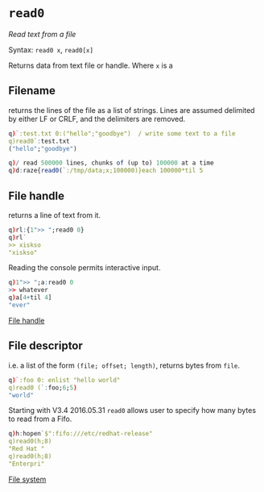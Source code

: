 # `read0`




_Read text from a file_

Syntax: `read0 x`, `read0[x]`

Returns data from text file or handle. Where `x` is a


## Filename

returns the lines of the file as a list of strings. Lines are assumed delimited by either LF or CRLF, and the delimiters are removed.

```q
q)`:test.txt 0:("hello";"goodbye")  / write some text to a file
q)read0`:test.txt
("hello";"goodbye")

q)/ read 500000 lines, chunks of (up to) 100000 at a time
q)d:raze{read0(`:/tmp/data;x;100000)}each 100000*til 5
```


## File handle

returns a line of text from it.

```q
q)rl:{1">> ";read0 0}
q)rl`
>> xiskso
"xiskso"
```

Reading the console permits interactive input.

```q
q)1">> ";a:read0 0
>> whatever
q)a[4+til 4]
"ever"
```



<i class="far fa-hand-point-right"></i> [File handle](../basics/files.md#file-handles)


## File descriptor

i.e. a list of the form `(file; offset; length)`, returns bytes from `file`.

```q
q)`:foo 0: enlist "hello world"
q)read0 (`:foo;6;5)
"world"
```

Starting with V3.4 2016.05.31 `read0` allows user to specify how many bytes to read from a Fifo.

```q
q)h:hopen`$":fifo:///etc/redhat-release"
q)read0(h;8)
"Red Hat "
q)read0(h;8)
"Enterpri"
```


<i class="far fa-hand-point-right"></i>
[File system](../basics/files.md)

